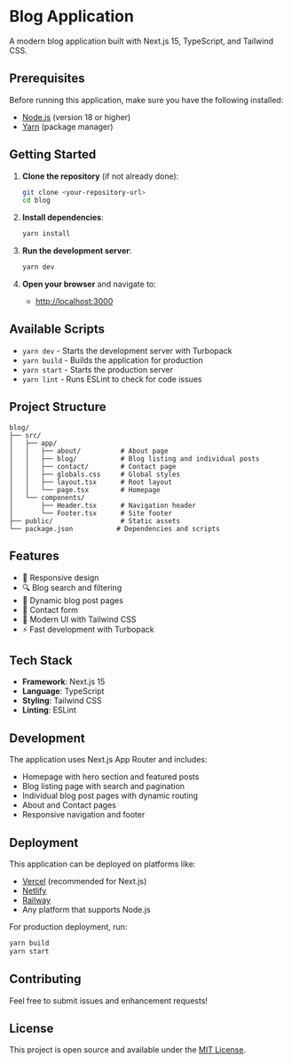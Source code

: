 # Blog Application

A modern blog application built with Next.js 15, TypeScript, and Tailwind CSS.

## Prerequisites

Before running this application, make sure you have the following installed:

- [Node.js](https://nodejs.org/) (version 18 or higher)
- [Yarn](https://yarnpkg.com/) (package manager)

## Getting Started

1. **Clone the repository** (if not already done):
   ```bash
   git clone <your-repository-url>
   cd blog
   ```

2. **Install dependencies**:
   ```bash
   yarn install
   ```

3. **Run the development server**:
   ```bash
   yarn dev
   ```

4. **Open your browser** and navigate to:
   - [http://localhost:3000](http://localhost:3000)

## Available Scripts

- `yarn dev` - Starts the development server with Turbopack
- `yarn build` - Builds the application for production
- `yarn start` - Starts the production server
- `yarn lint` - Runs ESLint to check for code issues

## Project Structure

```
blog/
├── src/
│   ├── app/
│   │   ├── about/          # About page
│   │   ├── blog/           # Blog listing and individual posts
│   │   ├── contact/        # Contact page
│   │   ├── globals.css     # Global styles
│   │   ├── layout.tsx      # Root layout
│   │   └── page.tsx        # Homepage
│   └── components/
│       ├── Header.tsx      # Navigation header
│       └── Footer.tsx      # Site footer
├── public/                 # Static assets
└── package.json           # Dependencies and scripts
```

## Features

- 📱 Responsive design
- 🔍 Blog search and filtering
- 📄 Dynamic blog post pages
- 📧 Contact form
- 🎨 Modern UI with Tailwind CSS
- ⚡ Fast development with Turbopack

## Tech Stack

- **Framework**: Next.js 15
- **Language**: TypeScript
- **Styling**: Tailwind CSS
- **Linting**: ESLint

## Development

The application uses Next.js App Router and includes:

- Homepage with hero section and featured posts
- Blog listing page with search and pagination
- Individual blog post pages with dynamic routing
- About and Contact pages
- Responsive navigation and footer

## Deployment

This application can be deployed on platforms like:

- [Vercel](https://vercel.com/) (recommended for Next.js)
- [Netlify](https://netlify.com/)
- [Railway](https://railway.app/)
- Any platform that supports Node.js

For production deployment, run:

```bash
yarn build
yarn start
```

## Contributing

Feel free to submit issues and enhancement requests!

## License

This project is open source and available under the [MIT License](LICENSE).

